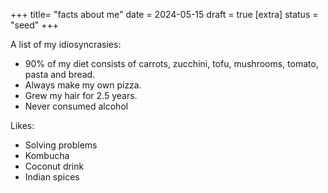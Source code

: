 +++
title= "facts about me"
date = 2024-05-15
draft = true
[extra]
status = "seed"
+++

A list of my idiosyncrasies:

- 90% of my diet consists of carrots, zucchini, tofu, mushrooms, tomato, pasta and bread.
- Always make my own pizza.
- Grew my hair for 2.5 years.
- Never consumed alcohol

Likes:

- Solving problems
- Kombucha
- Coconut drink
- Indian spices

